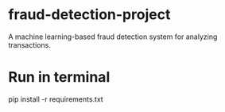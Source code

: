 # fraud-detection-project
A machine learning-based fraud detection system for analyzing transactions.


# Run in terminal
pip install -r requirements.txt
